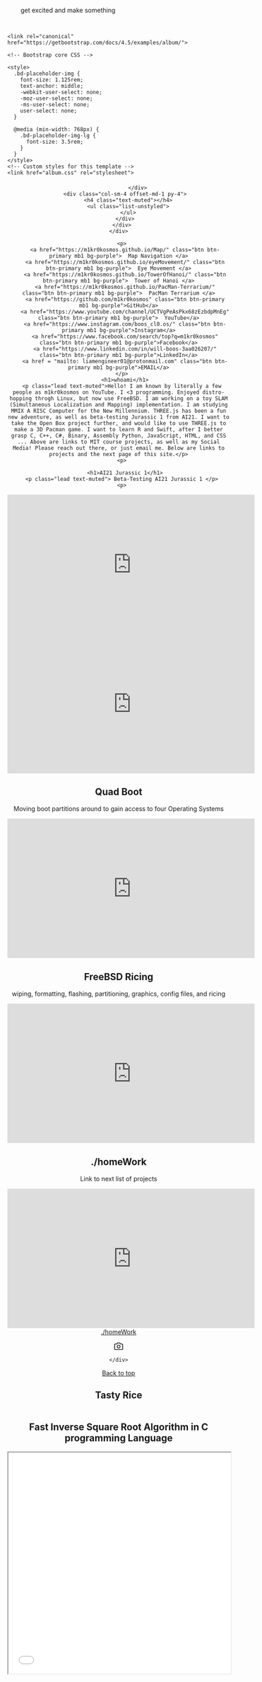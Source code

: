 <head>
    <style>
        .resBg {
            padding: 30px;
            background: url(image-asset.jpeg) no-repeat center center fixed; 
  -webkit-background-size: cover;
  -moz-background-size: cover;
  -o-background-size: cover;
  background-size: cover;
        }
    </style>
</head>
<body>
    <div class="resBg">get excited and make something</div>
</body>

<html lang="en">
  <head>
    <meta charset="utf-8">
    <meta name="viewport" content="width=device-width, initial-scale=1, shrink-to-fit=no">
    <meta name="description" content="">
    <meta name="author" content="Mark Otto, Jacob Thornton, and Bootstrap contributors">
    <meta name="generator" content="Jekyll v4.1.1">
    <title>Album example · Bootstrap</title>

    <link rel="canonical" href="https://getbootstrap.com/docs/4.5/examples/album/">

    <!-- Bootstrap core CSS -->
<link href="../assets/dist/css/bootstrap.min.css" rel="stylesheet">

    <style>
      .bd-placeholder-img {
        font-size: 1.125rem;
        text-anchor: middle;
        -webkit-user-select: none;
        -moz-user-select: none;
        -ms-user-select: none;
        user-select: none;
      }

      @media (min-width: 768px) {
        .bd-placeholder-img-lg {
          font-size: 3.5rem;
        }
      }
    </style>
    <!-- Custom styles for this template -->
    <link href="album.css" rel="stylesheet">
    
<main role="main">

  <section class="jumbotron text-center">
    <div class="container">
        
  <body>
    <header>
  <div class="collapse bg-dark" id="navbarHeader">
    <div class="container">
      <div class="row">
        <div class="col-sm-8 col-md-7 py-4">
          <h4 class="text-muted"></h4>
          <p class="text-muted"></p>

                </div>
        <div class="col-sm-4 offset-md-1 py-4">
          <h4 class="text-muted"></h4>
          <ul class="list-unstyled">
          </ul>
        </div>
      </div>
    </div>
  </div>
     
      <p>
        <a href="https://m1kr0kosmos.github.io/Map/" class="btn btn-primary mb1 bg-purple">  Map Navigation </a>
        <a href="https://m1kr0kosmos.github.io/eyeMovement/" class="btn btn-primary mb1 bg-purple">  Eye Movement </a>
        <a href="https://m1kr0kosmos.github.io/TowerOfHanoi/" class="btn btn-primary mb1 bg-purple">  Tower of Hanoi </a>
        <a href="https://m1kr0kosmos.github.io/PacMan-Terrarium/" class="btn btn-primary mb1 bg-purple">  PacMan Terrarium </a>
        <a href="https://github.com/m1kr0kosmos" class="btn btn-primary mb1 bg-purple">GitHub</a>
        <a href="https://www.youtube.com/channel/UCTVgPeAsPkx68zEzbdpMnEg" class="btn btn-primary mb1 bg-purple">  YouTube</a>
        <a href="https://www.instagram.com/boos_cl0.os/" class="btn btn-primary mb1 bg-purple">Instagram</a>
        <a href="https://www.facebook.com/search/top?q=m1kr0kosmos" class="btn btn-primary mb1 bg-purple">Facebook</a>
        <a href="https://www.linkedin.com/in/will-boos-3aa026207/" class="btn btn-primary mb1 bg-purple">LinkedIn</a>
        <a href = "mailto: liamengineer01@protonmail.com" class="btn btn-primary mb1 bg-purple">EMAIL</a>
      </p>
        <h1>whoami</h1>
      <p class="lead text-muted">Hello! I am known by literally a few people as m1kr0kosmos on YouTube. I <3 programming. Enjoyed distro-hopping throgh Linux, but now use FreeBSD. I am working on a toy SLAM (Simultaneous Localization and Mapping) implementation. I am studying MMIX A RISC Computer for the New Millennium. THREE.js has been a fun new adventure, as well as beta-testing Jurassic 1 from AI21. I want to take the Open Box project further, and would like to use THREE.js to make a 3D Pacman game. I want to learn R and Swift, after I better grasp C, C++, C#, Binary, Assembly Python, JavaScript, HTML, and CSS ... Above are links to MIT course projects, as well as my Social Media! Please reach out there, or just email me. Below are links to projects and the next page of this site.</p>
      <p>
        
        <h1>AI21 Jurassic 1</h1>
      <p class="lead text-muted"> Beta-Testing AI21 Jurassic 1 </p>
      <p>
          
<iframe width="560" height="315" src="https://www.youtube.com/embed/3I5qr1ej1Xs" frameborder="0" allow="autoplay; encrypted-media" allowfullscreen></iframe>

      
          
<iframe width="560" height="315" src="https://www.youtube.com/embed/RD0a7BCXgOQ" frameborder="0" allow="autoplay; encrypted-media" allowfullscreen></iframe>
      
<h1>Quad Boot</h1>
      <p class="lead text-muted">Moving boot partitions around to gain access to four Operating Systems </p>
      <p>
          
<iframe width="560" height="315" src="https://www.youtube.com/embed/X3cLAE7X10Q" frameborder="0" allow="autoplay; encrypted-media" allowfullscreen></iframe> 
      
<h1>FreeBSD Ricing</h1>
      <p class="lead text-muted">wiping, formatting, flashing, partitioning, graphics, config files, and ricing </p>
      <p>
      
<iframe width="560" height="315" src="https://www.youtube.com/embed/F79bFRoAGpg" frameborder="0" allow="autoplay; encrypted-media" allowfullscreen></iframe> 

<h1>./homeWork</h1>
      <p class="lead text-muted"> Link to next list of projects </p>
      <p>
          
<iframe width="560" height="315" src="https://m1kr0kosmos.github.io/homeWork/" frameborder="0" allow="autoplay; encrypted-media" allowfullscreen></iframe>
           <a href = "https://m1kr0kosmos.github.io/homeWork/" class="btn btn-primary mb1 bg-purple">./homeWork</a>
      </p>          
      
  <div class="navbar navbar-dark bg-dark shadow-sm">
    <div class="container d-flex justify-content-between">
      <a href="#" class="navbar-brand d-flex align-items-center">
        <svg xmlns="https://www.youtube.com/channel/UCTVgPeAsPkx68zEzbdpMnEg" width="20" height="20" fill="none" stroke="currentColor" stroke-linecap="round" stroke-linejoin="round" stroke-width="2" aria-hidden="true" class="mr-2" viewBox="0 0 24 24" focusable="false"><path d="M23 19a2 2 0 0 1-2 2H3a2 2 0 0 1-2-2V8a2 2 0 0 1 2-2h4l2-3h6l2 3h4a2 2 0 0 1 2 2z"/><circle cx="12" cy="13" r="4"/></svg>
        <strong></strong>
          </a>
      
    </div>
  </div>
        <html>

<head>
    <link rel="stylesheet" type="text/css" href="./styles.css">
</head>

<body>
    <div class="eyes">
        <div class="eye">
            <div class="ball"></div>
        </div>
        <div class="eye">
            <div class="ball"></div>
        </div>
    </div>
</body>
<script src="./eyes.js"></script>

</html>
 
<footer class="text-muted">
  <div class="container">
    <p class="float-right">
      <a href= "#" class="btn btn-primary mb1 bg-purple">Back to top</a>
    </p>
  </div>
</footer>
<script src="https://code.jquery.com/jquery-3.5.1.slim.min.js" integrity="sha384-DfXdz2htPH0lsSSs5nCTpuj/zy4C+OGpamoFVy38MVBnE+IbbVYUew+OrCXaRkfj" crossorigin="anonymous"></script>
      <script>window.jQuery || document.write('<script src="../assets/js/vendor/jquery.slim.min.js"><\/script>')</script><script src="../assets/dist/js/bootstrap.bundle.min.js"></script>

<html>
<head>
    <title>Bootstrap Carousel</title>
    <link rel="stylesheet" href="//netdna.bootstrapcdn.com/bootstrap/3.1.1/css/bootstrap.min.css">
    <script src="https://ajax.googleapis.com/ajax/libs/jquery/1.10.2/jquery.min.js"></script>
    <script src="https://netdna.bootstrapcdn.com/bootstrap/3.0.3/js/bootstrap.min.js"></script>
</head>
<body>
<div class="container">
<h1>Tasty Rice</h1>
<!--The main div for carousel-->
<div id="carousel-demo" class="carousel slide" data-ride="carousel">
  <!-- Sliding images statring here --> 
   <div class="carousel-inner"> 
    <div class="item"> 
      <img src="2d.jpeg" alt=""> 
    </div> 
    <div class="item"> 
      <img src="3d.jpeg" alt=""> 
   </div> 
    <div class="item"> 
      <img src="4d.jpeg" alt=""> 
    </div>
    <div class="item active"> 
      <img src="6d.jpeg" alt=""> 
       </div>  
  </div> 
  <!-- Next / Previous controls here -->
  <a class="left carousel-control" href="#carousel-demo" data-slide="prev">
    <span class="glyphicon glyphicon-chevron-left"></span>
  </a>
  <a class="right carousel-control" href="#carousel-demo" data-slide="next">
    <span class="glyphicon glyphicon-chevron-right"></span>
  </a>
 
  </div>
 

</div>
</body>

<html>
  <head>
    <title>Fast Inverse Square Root Algorithm</title>
  </head>
  <body>
    <h1>Fast Inverse Square Root Algorithm in C programming Language</h1>
    <iframe src="fastInvSqRt.pdf#toolbar=0" width="100%" height="500px">
    </iframe>
  </body>
</html>
